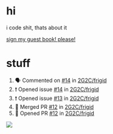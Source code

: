 # hi
i code shit, thats about it

[sign my guest book! please!](https://github.com/Just-a-Unity-Dev/Just-a-Unity-Dev/issues/new?&body=Sign%20my%20guest%20book%20by%20placing%20your%20name%20in%20the%20title,%20how%27d%20you%20get%20to%20this%20page%20and%20why?%20Don%27t%20forget%20you%20have%20an%20entire%20notebook%20in%20your%20hands!)


# stuff
<!--START_SECTION:activity-->
1. 🗣 Commented on [#14](https://github.com/2G2C/frigid/issues/14) in [2G2C/frigid](https://github.com/2G2C/frigid)
2. ❗️ Opened issue [#14](https://github.com/2G2C/frigid/issues/14) in [2G2C/frigid](https://github.com/2G2C/frigid)
3. ❗️ Opened issue [#13](https://github.com/2G2C/frigid/issues/13) in [2G2C/frigid](https://github.com/2G2C/frigid)
4. 🎉 Merged PR [#12](https://github.com/2G2C/frigid/pull/12) in [2G2C/frigid](https://github.com/2G2C/frigid)
5. 💪 Opened PR [#12](https://github.com/2G2C/frigid/pull/12) in [2G2C/frigid](https://github.com/2G2C/frigid)
<!--END_SECTION:activity-->

![](https://github-profile-summary-cards.vercel.app/api/cards/profile-details?username=Just-a-Unity-Dev&theme=solarized_dark)
